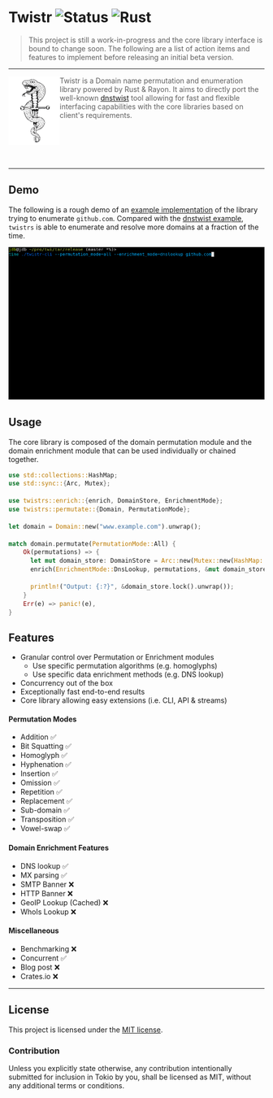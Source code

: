 # Twistr ![Status](https://img.shields.io/static/v1?label=Status&message=alpha&color=yellow) ![Rust](https://github.com/JuxhinDB/twistrs/workflows/Rust/badge.svg?branch=master)

  > This project is still a work-in-progress and the core library interface is bound to change soon. The following are a list of action items and features to implement before releasing an initial beta version.
  
---

<img align="left" width="20%" height="20%" src="res/logo-x1024.png">

> Twistr is a Domain name permutation and enumeration library powered by Rust & Rayon. It aims to directly port the well-known [dnstwist](https://github.com/elceef/dnstwist) tool allowing for fast and flexible interfacing capabilities with the core libraries based on client's requirements.

<br/><br/><br/><br/>

---

## Demo

The following is a rough demo of an [example implementation](examples/twistr-cli) of the library trying to enumerate `github.com`. Compared with the [dnstwist example](/res/dnstwist-github_com.gif), `twistrs` is able to enumerate and resolve more domains at a fraction of the time.
  
![twistrs-cli-example](res/twistrs-cli-github_com.gif)

## Usage

The core library is composed of the domain permutation module and the domain enrichment module that can be used individually or chained together.

```rust
use std::collections::HashMap;
use std::sync::{Arc, Mutex};

use twistrs::enrich::{enrich, DomainStore, EnrichmentMode};
use twistrs::permutate::{Domain, PermutationMode};

let domain = Domain::new("www.example.com").unwrap();

match domain.permutate(PermutationMode::All) {
    Ok(permutations) => {  
      let mut domain_store: DomainStore = Arc::new(Mutex::new(HashMap::new()));
      enrich(EnrichmentMode::DnsLookup, permutations, &mut domain_store).unwrap();
      
      println!("Output: {:?}", &domain_store.lock().unwrap());
    }
    Err(e) => panic!(e),
}
```

## Features

- Granular control over Permutation or Enrichment modules
  + Use specific permutation algorithms (e.g. homoglyphs)
  + Use specific data enrichment methods (e.g. DNS lookup)
- Concurrency out of the box
- Exceptionally fast end-to-end results
- Core library allowing easy extensions (i.e. CLI, API & streams)

#### Permutation Modes

- Addition ✅
- Bit Squatting ✅
- Homoglyph ✅
- Hyphenation ✅
- Insertion ✅
- Omission ✅
- Repetition ✅
- Replacement ✅
- Sub-domain ✅
- Transposition ✅
- Vowel-swap ✅

#### Domain Enrichment Features

- DNS lookup ✅
- MX parsing ✅
- SMTP Banner ❌
- HTTP Banner ❌
- GeoIP Lookup (Cached) ❌
- WhoIs Lookup ❌

#### Miscellaneous

- Benchmarking ❌
- Concurrent ✅
- Blog post ❌
- Crates.io ❌

---

## License

This project is licensed under the [MIT license](LICENSE).

### Contribution

Unless you explicitly state otherwise, any contribution intentionally submitted
for inclusion in Tokio by you, shall be licensed as MIT, without any additional
terms or conditions.
